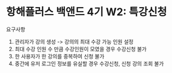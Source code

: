# 항해플러스 백앤드 4기 W2: 특강신청

요구사항
1. 관리자가 강의 생성 -> 강의의 최대 수강 가능 인원 설정
2. 최대 수강 인원 수 만큼 수강인원이 모였을 경우 수강신청 불가
3. 한 사용자가 한 강의를 중복하여 신청 불가
4. 중간에 유저 로그인 정보를 유실할 경우 수강신청, 신청 강의 조회 불가
